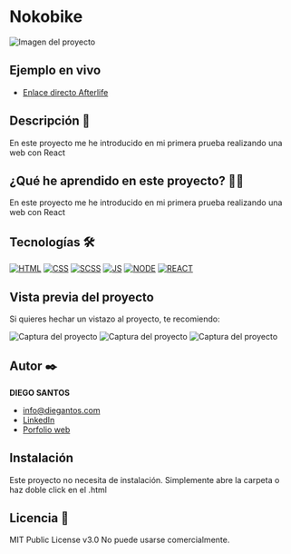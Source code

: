 # Nokobike
![Imagen del proyecto](https://user-images.githubusercontent.com/118907489/204322209-21d44fa6-5166-4321-84e3-43b62a3c1cf9.png)

## Ejemplo en vivo
- [Enlace directo Afterlife](https://effervescent-platypus-119fbc.netlify.app/)
<!-- - [URL-de-la-api](URL-de-la-api) -->

## Descripción 📑

En este proyecto me he introducido en mi primera prueba realizando una web con React

## ¿Qué he aprendido en este proyecto? 🙇🏻 

En este proyecto me he introducido en mi primera prueba realizando una web con React

## Tecnologías 🛠
<!-- Iconos sacados de: https://github.com/hendrasob/badges/blob/master/README.md y https://github.com/alexandresanlim/Badges4-README.md-Profile -->
[![HTML](https://img.shields.io/badge/HTML5-E34F26?style=for-the-badge&logo=html5&logoColor=white)](https://es.wikipedia.org/wiki/HTML5)
[![CSS](https://img.shields.io/badge/CSS3-1572B6?style=for-the-badge&logo=css3&logoColor=white)](https://es.wikipedia.org/wiki/CSS)
[![SCSS](https://img.shields.io/badge/Sass-CC6699?style=for-the-badge&logo=sass&logoColor=white)](https://es.wikipedia.org/wiki/SCSS)
[![JS](https://img.shields.io/badge/JavaScript-F7DF1E?style=for-the-badge&logo=javascript&logoColor=black)](https://es.wikipedia.org/wiki/JavaScript)
[![NODE](https://img.shields.io/badge/Node.js-339933?style=for-the-badge&logo=nodedotjs&logoColor=white)](https://es.wikipedia.org/wiki/Node)
[![REACT](https://img.shields.io/badge/React-20232A?style=for-the-badge&logo=react&logoColor=61DAFB)](https://es.wikipedia.org/wiki/React)

## Vista previa del proyecto
Si quieres hechar un vistazo al proyecto, te recomiendo:

![Captura del proyecto](https://user-images.githubusercontent.com/118907489/204322965-348bbd4c-6153-4c59-83f4-7e1755909130.png)
![Captura del proyecto](https://user-images.githubusercontent.com/118907489/204323725-d4e7cfcd-21c7-4976-99cf-030641f0fec9.png)
![Captura del proyecto](https://user-images.githubusercontent.com/118907489/204322978-785e6e7c-c4fa-4b20-a849-19003fe1c574.png)

## Autor ✒️
**DIEGO SANTOS**

* [info@diegantos.com](info@diegantos.com)
* [LinkedIn](https://www.linkedin.com/in/diegantos/)
* [Porfolio web](https://diegantos.com)

## Instalación 
Este proyecto no necesita de instalación. Simplemente abre la carpeta o haz doble click en el .html
  
## Licencia 📄
MIT Public License v3.0
No puede usarse comercialmente.
